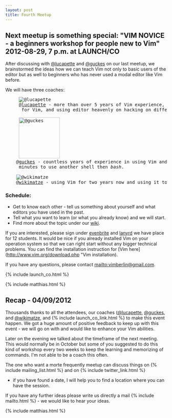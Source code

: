 ```yaml
---
layout: post
title: Fourth Meetup
---
```


## Next meetup is something special: "VIM NOVICE - a beginners workshop for people new to Vim" 2012-08-29, 7 p.m. at LAUNCH/CO

After discussing with [@lucapette](https://twitter.com/lucapette) and [@guckes](https://twitter.com/guckes) on our last meetup, we
brainstormed the ideas how we can teach Vim not only to basic users of the editor but as well to beginners who has never used a
modal editor like Vim before.


We will have three coaches:
<pre>
     <img src="https://si0.twimg.com/profile_images/2025658674/io_reasonably_small.png" alt="@lucapette" title="@lucapette"/>
     <a href="https://twitter.com/lucapette">@lucapette</a> - more than over 5 years of Vim experience, has written a bunch plugins
      for Vim, and using editor heavenly on hacking on different Rails projects.

     <img width="128" height="128" src="https://si0.twimg.com/profile_images/1084424199/sven_guckes.silhouette.red_border.200x200.jpg" alt="@guckes" title="@guckes" />
    <a href="https://twitter.com/guckes">@guckes</a> - countless years of experience in using Vim and he can convince you in two
     minutes to use another shell then <i>bash</i>.

    <img src="https://si0.twimg.com/profile_images/2202486572/twitter_reasonably_small.png" alt="@wikimatze" title="@wikimatze"/>
    <a href="https://twitter.com/wikimatze">@wikimatze</a> - using Vim for two years now and using it to write a book about <a href="https://padrinorb.com">Padrino</a>.
</pre>


### Schedule:

- Get to know each other - tell us something about yourself and what editors you have used in the past.
- Tell what you want to learn (or what you already know) and we will start.
- Find more about the topic under our [wiki](https://github.com/vimberlin/vimberlin.de/wiki/vimberlin-workshop-for-newbies "wiki").

If you are interested, please sign under [evenbrite](http://vimberlin-eorg.eventbrite.com/ "eventbrite") and [lanyrd](http://lanyrd.com/2012/vimberlin-2-august/ "lanyrd") we have place for 12 students. It would be nice if you already installed Vim on your operation system so that we can right start without any bigger technical problems. You can find the installation instruction for [Vim here](http://www.vim.org/download.php "Vim installation).

If you have any questions, please contact <mailto:vimberlin@gmail.com>.

{% include launch_co.html %}

{% include matthias.html %}


## Recap - 04/09/2012

Thousands thanks to all the attendees, our coaches ([@lucapette](https://twitter.com/lucapette), [@guckes](https://twitter.com/guckes),
and [@wikimatze](https://twitter.com/wikimatze), and {% include launch_co_link.html %} to make this event happen. We got a
huge amount of positive feedback to keep up with this event - we will go on with and would like to enhance your Vim abilities.

Later on the evening we talked about the timeframe of the next meeting. This would normally be in October but some of you
suggested to do this kind of workshop every two weeks to keep the learning and memorizing of commands. I'm not able to be a coach
this often.

The one who want a morte frequently meetup can discuss things on {% include mailing_list.html %} and on {% include twitter_link.html %}
- if you have found a date, I will help you to find a location where you can have the session.

If you have any further ideas please write us directly a mail {% include mailto.html %} - we would like to hear your ideas.

{% include matthias.html %}

